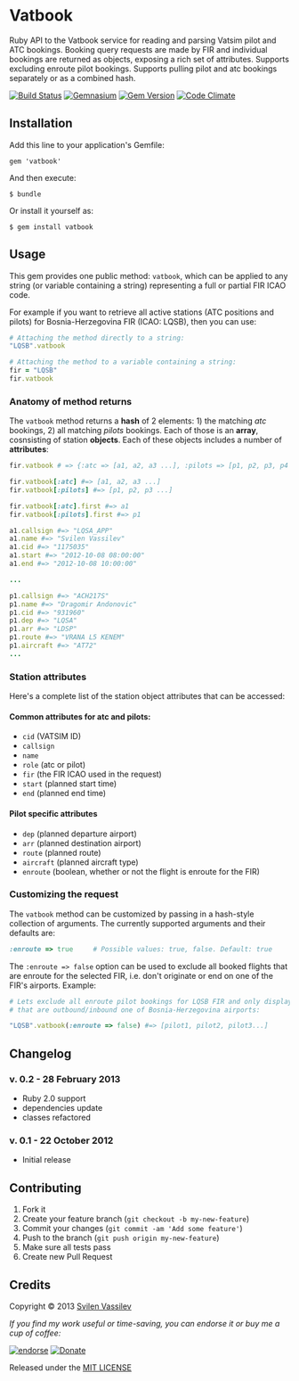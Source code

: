 # Vatbook

Ruby API to the Vatbook service for reading and parsing Vatsim pilot and ATC bookings.
Booking query requests are made by FIR and individual bookings are returned as
objects, exposing a rich set of attributes. Supports excluding enroute pilot bookings.
Supports pulling pilot and atc bookings separately or as a combined hash.

[![Build Status](https://secure.travis-ci.org/tarakanbg/vatbook.png?branch=master)](http://travis-ci.org/tarakanbg/vatbook)
[![Gemnasium](https://gemnasium.com/tarakanbg/vatbook.png?travis)](https://gemnasium.com/tarakanbg/vatbook)
[![Gem Version](https://badge.fury.io/rb/vatbook.png)](http://badge.fury.io/rb/vatbook)
[![Code Climate](https://codeclimate.com/github/tarakanbg/vatbook.png)](https://codeclimate.com/github/tarakanbg/vatbook)


## Installation

Add this line to your application's Gemfile:

    gem 'vatbook'

And then execute:

    $ bundle

Or install it yourself as:

    $ gem install vatbook

## Usage

This gem provides one public method: `vatbook`, which can be applied to
any string (or variable containing a string) representing a full or partial FIR
ICAO code.

For example if you want to retrieve all active stations (ATC positions and pilots)
for Bosnia-Herzegovina FIR (ICAO: LQSB), then you can use:

```ruby
# Attaching the method directly to a string:
"LQSB".vatbook

# Attaching the method to a variable containing a string:
fir = "LQSB"
fir.vatbook
```

### Anatomy of method returns

The `vatbook` method returns a **hash** of 2 elements: 1) the matching *atc*
bookings, 2) all matching *pilots* bookings. Each of those is an **array**, cosnsisting of
station **objects**. Each of these objects includes a number of **attributes**:

```ruby
fir.vatbook # => {:atc => [a1, a2, a3 ...], :pilots => [p1, p2, p3, p4 ...]}

fir.vatbook[:atc] #=> [a1, a2, a3 ...]
fir.vatbook[:pilots] #=> [p1, p2, p3 ...]

fir.vatbook[:atc].first #=> a1
fir.vatbook[:pilots].first #=> p1

a1.callsign #=> "LQSA_APP"
a1.name #=> "Svilen Vassilev"
a1.cid #=> "1175035"
a1.start #=> "2012-10-08 08:00:00"
a1.end #=> "2012-10-08 10:00:00"

...

p1.callsign #=> "ACH217S"
p1.name #=> "Dragomir Andonovic"
p1.cid #=> "931960"
p1.dep #=> "LQSA"
p1.arr #=> "LDSP"
p1.route #=> "VRANA L5 KENEM"
p1.aircraft #=> "AT72"
...
```

### Station attributes

Here's a complete list of the station object attributes that can be accessed:

#### Common attributes for atc and pilots:

* `cid` (VATSIM ID)
* `callsign`
* `name`
* `role` (atc or pilot)
* `fir` (the FIR ICAO used in the request)
* `start` (planned start time)
* `end` (planned end time)

#### Pilot specific attributes

* `dep` (planned departure airport)
* `arr` (planned destination airport)
* `route` (planned route)
* `aircraft` (planned aircraft type)
* `enroute` (boolean, whether or not the flight is enroute for the FIR)

### Customizing the request

The `vatbook` method can be customized by passing in a hash-style collection
of arguments. The currently supported arguments and their defaults are:

```ruby
:enroute => true     # Possible values: true, false. Default: true
```
The `:enroute => false` option can be used to exclude all booked flights that
are enroute for the selected FIR, i.e. don't originate or end on one of the FIR's
airports. Example:

```ruby
# Lets exclude all enroute pilot bookings for LQSB FIR and only display bookings
# that are outbound/inbound one of Bosnia-Herzegovina airports:

"LQSB".vatbook(:enroute => false) #=> [pilot1, pilot2, pilot3...]
```

## Changelog

### v. 0.2 - 28 February 2013

* Ruby 2.0 support
* dependencies update
* classes refactored

### v. 0.1 - 22 October 2012

* Initial release

## Contributing

1. Fork it
2. Create your feature branch (`git checkout -b my-new-feature`)
3. Commit your changes (`git commit -am 'Add some feature'`)
4. Push to the branch (`git push origin my-new-feature`)
5. Make sure all tests pass
6. Create new Pull Request

## Credits

Copyright © 2013 [Svilen Vassilev](http://svilen.rubystudio.net)

*If you find my work useful or time-saving, you can endorse it or buy me a cup of coffee:*

[![endorse](http://api.coderwall.com/svilenv/endorsecount.png)](http://coderwall.com/svilenv)
[![Donate](https://www.paypalobjects.com/en_US/i/btn/btn_donate_SM.gif)](https://www.paypal.com/cgi-bin/webscr?cmd=_s-xclick&hosted_button_id=5FR7AQA4PLD8A)

Released under the [MIT LICENSE](https://github.com/tarakanbg/vatbook/blob/master/LICENSE)
